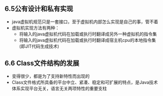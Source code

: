 ## 6.5公有设计和私有实现

+ java虚拟机规范只是一套接口，至于虚拟机内部怎么实现是自己的事，管不着
+ 虚拟机实现方法有两种：
  + 将输入的java虚拟机代码在加载或执行时翻译成另外一种虚拟机的指令集
  + 将输入的java虚拟机代码在加载或执行时翻译成宿主机cpu的本地指令集(即JIT代码生成技术)

## 6.6 Class文件结构的发展

+ 变得很少，都是为了支持新特性而出现的
+ Class文件格式所具备的平台中立、紧凑、稳定和可扩展的特点，是Java技术体系实现平台无关，语言无关两项特性的重要支柱